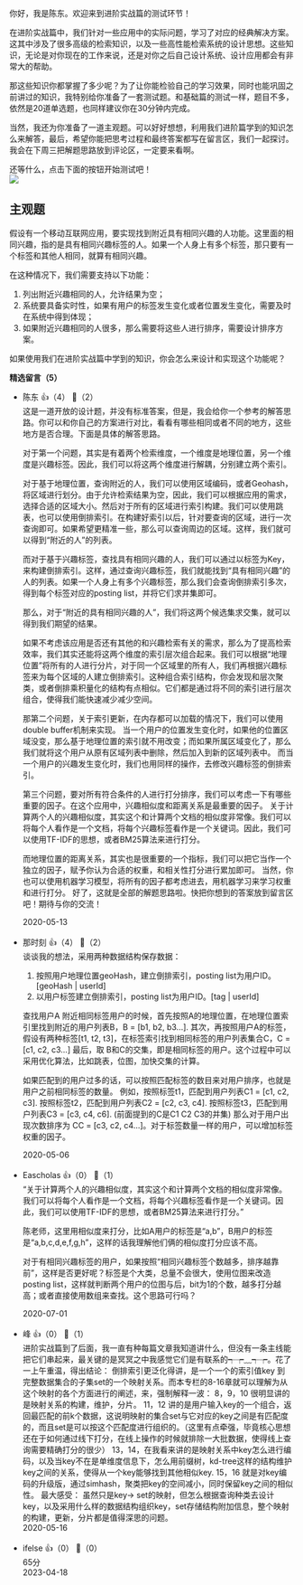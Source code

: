 你好，我是陈东。欢迎来到进阶实战篇的测试环节！

在进阶实战篇中，我们针对一些应用中的实际问题，学习了对应的经典解决方案。这其中涉及了很多高级的检索知识，以及一些高性能检索系统的设计思想。这些知识，无论是对你现在的工作来说，还是对你之后自己设计系统、设计应用都会有非常大的帮助。

那这些知识你都掌握了多少呢？为了让你能检验自己的学习效果，同时也能巩固之前讲过的知识，我特别给你准备了一套测试题。和基础篇的测试一样，题目不多，依然是20道单选题，也同样建议你在30分钟内完成。

当然，我还为你准备了一道主观题。可以好好想想，利用我们进阶篇学到的知识怎么来解答，最后，希望你能把思考过程和最终答案都写在留言区，我们一起探讨。我会在下周三把解题思路放到评论区，一定要来看啊。

还等什么，点击下面的按钮开始测试吧！  
[![](https://static001.geekbang.org/resource/image/28/a4/28d1be62669b4f3cc01c36466bf811a4.png?wh=1142%2A201)](http://time.geekbang.org/quiz/intro?act_id=131&exam_id=283)

## 主观题

假设有一个移动互联网应用，要实现找到附近具有相同兴趣的人功能。这里面的相同兴趣，指的是具有相同兴趣标签的人。如果一个人身上有多个标签，那只要有一个标签和其他人相同，就算有相同兴趣。

在这种情况下，我们需要支持以下功能：

1. 列出附近兴趣相同的人，允许结果为空；
2. 系统要具备实时性，如果有用户的标签发生变化或者位置发生变化，需要及时在系统中得到体现；
3. 如果附近兴趣相同的人很多，那么需要将这些人进行排序，需要设计排序方案。

如果使用我们在进阶实战篇中学到的知识，你会怎么来设计和实现这个功能呢？
<div><strong>精选留言（5）</strong></div><ul>
<li><span>陈东</span> 👍（4） 💬（2）<div>这是一道开放的设计题，并没有标准答案，但是，我会给你一个参考的解答思路。你可以和你自己的方案进行对比，看看有哪些相同或者不同的地方，这些地方是否合理。下面是具体的解答思路。

对于第一个问题，其实是有着两个检索维度，一个维度是地理位置，另一个维度是兴趣标签。因此，我们可以将这两个维度进行解耦，分别建立两个索引。

对于基于地理位置，查询附近的人，我们可以使用区域编码，或者Geohash，将区域进行划分。由于允许检索结果为空，因此，我们可以根据应用的需求，选择合适的区域大小。然后对于所有的区域进行索引构建。我们可以使用跳表，也可以使用倒排索引。在构建好索引以后，针对要查询的区域，进行一次查询即可。如果希望更精准一些，那么可以查询周边的区域。这样，我们就可以得到“附近的人”的列表。

而对于基于兴趣标签，查找具有相同兴趣的人，我们可以通过以标签为Key，来构建倒排索引。这样，通过查询兴趣标签，我们就能找到“具有相同兴趣”的人的列表。如果一个人身上有多个兴趣标签，那么我们会查询倒排索引多次，得到每个标签对应的posting list，并将它们求并集即可。

那么，对于“附近的具有相同兴趣的人”，我们将这两个候选集求交集，就可以得到我们期望的结果。

如果不考虑该应用是否还有其他的和兴趣检索有关的需求，那么为了提高检索效率，我们其实还能将这两个维度的索引层次组合起来。我们可以根据“地理位置”将所有的人进行分片，对于同一个区域里的所有人，我们再根据兴趣标签来为每个区域的人建立倒排索引。这种组合索引结构，你会发现和层次聚类，或者倒排乘积量化的结构有点相似。它们都是通过将不同的索引进行层次组合，使得我们能快速减少减少空间。

那第二个问题，关于索引更新，在内存都可以加载的情况下，我们可以使用double buffer机制来实现。
当一个用户的位置发生变化时，如果他的位置区域没变，那么基于地理位置的索引就不用改变；而如果所属区域变化了，那么我们就将这个用户从原有区域列表中删除，然后加入到新的区域列表中。
而当一个用户的兴趣发生变化时，我们也用同样的操作，去修改兴趣标签的倒排索引。

第三个问题，要对所有符合条件的人进行打分排序，我们可以考虑一下有哪些重要的因子。在这个应用中，兴趣相似度和距离关系是最重要的因子。
关于计算两个人的兴趣相似度，其实这个和计算两个文档的相似度非常像。我们可以将每个人看作是一个文档，将每个兴趣标签看作是一个关键词。因此，我们可以使用TF-IDF的思想，或者BM25算法来进行打分。

而地理位置的距离关系，其实也是很重要的一个指标，我们可以把它当作一个独立的因子，赋予你认为合适的权重，和相关性打分进行累加即可。
当然，你也可以使用机器学习模型，将所有的因子都考虑进去，用机器学习来学习权重和进行打分。
好了，这就是全部的解题思路啦。快把你想到的答案放到留言区吧！期待与你的交流！</div>2020-05-13</li><br/><li><span>那时刻</span> 👍（4） 💬（2）<div>谈谈我的想法，采用两种数据结构保存数据：
1. 按照用户地理位置geoHash，建立倒排索引，posting list为用户ID。 [geoHash | userId]
2. 以用户标签建立倒排索引，posting list为用户ID。[tag | userId]

查找用户A 附近相同标签用户的时候，首先按照A的地理位置，在地理位置索引里找到附近的用户列表B，B = [b1, b2, b3...].
其次，再按照用户A的标签，假设有两种标签[t1, t2, t3]，在标签索引找到相同标签的用户列表集合C，C = [c1, c2, c3...]
最后，取 B和C的交集，即是相同标签的用户。这个过程中可以采用优化算法，比如跳表，位图，加快交集的计算。

如果匹配到的用户过多的话，可以按照匹配标签的数目来对用户排序，也就是用户之前相同标签的数量。
例如，按照标签t1，匹配到用户列表C1 = [c1, c2, c3].
按照标签t2，匹配到用户列表C2 = [c2, c3, c4].
按照标签t3，匹配到用户列表C3 = [c3, c4, c6]. (前面提到的C是C1 C2 C3的并集)
那么对于用户出现次数排序为 CC = [c3, c2, c4...]。对于标签数量一样的用户，可以增加标签权重的因子。
</div>2020-05-06</li><br/><li><span>Eascholas</span> 👍（0） 💬（1）<div>“关于计算两个人的兴趣相似度，其实这个和计算两个文档的相似度非常像。我们可以将每个人看作是一个文档，将每个兴趣标签看作是一个关键词。因此，我们可以使用TF-IDF的思想，或者BM25算法来进行打分。”

陈老师，这里用相似度来打分，比如A用户的标签是“a,b”，B用户的标签是“a,b,c,d,e,f,g,h”，这样的话我理解他们俩的相似度打分应该不高。

对于有相同兴趣标签的用户，如果按照“相同兴趣标签个数越多，排序越靠前”，这样是否更好呢？标签是个大类，总量不会很大，使用位图来改造posting list，这样就判断两个用户的位图与后，bit为1的个数，越多打分越高；或者直接使用数组来查找。这个思路可行吗？</div>2020-07-01</li><br/><li><span>峰</span> 👍（0） 💬（1）<div>进阶实战篇到了后面，我一直有种每篇文章我知道讲什么，但没有一条主线能把它们串起来，最关键的是冥冥之中我感觉它们是有联系的┭┮﹏┭┮。花了一上午重温，得出结论：
倒排索引更泛化得讲，是一个一个的索引值key 到 完整数据集合的子集set的一个映射关系。而本专栏的8-16章就可以理解为从这个映射的各个方面进行的阐述，来，强制解释一波：
8，9，10 很明显讲的是映射关系的构建，维护，分片。
11，12 讲的是用户输入key的一个组合，返回最匹配的前k个数据，这说明映射的集合set与它对应的key之间是有匹配度的，而且set是可以按这个匹配度进行组织的。（这里有点牵强，毕竟核心思想还在于如何通过线下打分，在线上操作的时候就排除一大批数据，使得线上查询需要精确打分的很少）
13，14，在我看来讲的是映射关系中key怎么进行编码，以及当key不在是单维度信息下，怎么用前缀树，kd-tree这样的结构维护key之间的关系，使得从一个key能够找到其他相似key.
15，16 就是对key编码的升级版，通过simhash，聚类把key的空间减小，同时保留key之间的相似性。
最大感受： 虽然只是key-&gt; set的映射，但怎么根据查询种类去设计key，以及采用什么样的数据结构组织key，set存储结构附加信息，整个映射的构建，更新，分片都是值得深思的问题。 </div>2020-05-16</li><br/><li><span>ifelse</span> 👍（0） 💬（0）<div>65分</div>2023-04-18</li><br/>
</ul>